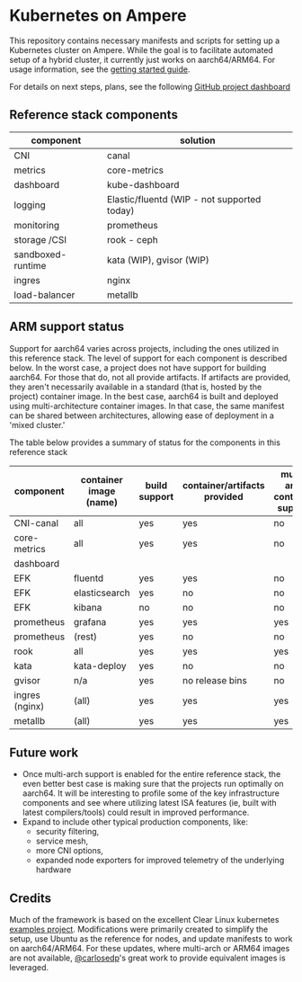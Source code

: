 # Kubernetes on Ampere

This repository contains necessary manifests and scripts for setting up a Kubernetes cluster
on Ampere. While the goal is to facilitate automated setup of a hybrid cluster, it currently
just works on aarch64/ARM64. For usage information, see the [getting started guide](getting-started.md).

For details on next steps, plans, see the following [GitHub project dashboard](https://github.com/egernst/k8s-on-ampere/projects)

## Reference stack components

| component | solution | 
|-----------|-----------------|
|  CNI | canal    |
|  metrics | core-metrics    |
|  dashboard    |   kube-dashboard   |
|  logging | Elastic/fluentd (WIP - not supported today) |
|  monitoring | prometheus |
|  storage /CSI | rook - ceph   |
|  sandboxed-runtime | kata (WIP), gvisor (WIP) |
|  ingres | nginx |
|  load-balancer | metallb |

## ARM support status

Support for aarch64 varies across projects, including the ones utilized in this
reference stack. The level of support for each component is described below. In
the worst case, a project does not have support for building aarch64. For those that
do, not all provide artifacts. If artifacts are provided, they aren't necessarily available
in a standard (that is, hosted by the project) container image. In the best case, aarch64
is built and deployed using multi-architecture container images. In that case, the same manifest
can be shared between architectures, allowing ease of deployment in a 'mixed cluster.'

The table below provides a summary of status for the components in this reference stack

| component | container image (name) | build support  | container/artifacts provided  | multi-arch container support |
|-----------|-----------------|--------|------------|-----------|
|  CNI-canal    |   all       | yes    | yes        |  no       |
|  core-metrics |   all       | yes    | yes        |  no       |
|  dashboard    |             |        |            |           |
|  EFK      |  fluentd        | yes    |       yes  |     no    |
|  EFK      | elasticsearch   |  yes   |   no       |  no       |
|  EFK      |     kibana      |  no    |   no       |  no       |
|  prometheus |      grafana  |   yes  | yes        | yes       |
|  prometheus |   (rest)      |    yes |        no  | no        |
|  rook     |     all         | yes    | yes        |  yes      |
|  kata  |   kata-deploy      | yes    | no         | no        |
|  gvisor  |  n/a             | yes    | no release bins |  no  |
|  ingres (nginx) | (all)     | yes    | yes         | yes      |
|  metallb | (all)            | yes    | yes         | yes      |

## Future work

- Once multi-arch support is enabled for the entire reference stack, the even better best case is making sure that the projects run optimally on aarch64. It will be interesting to profile some of the key infrastructure components and see where utilizing latest ISA features (ie, built with latest compilers/tools) could result in improved performance.
- Expand to include other typical production components, like:
  - security filtering,
  - service mesh,
  - more CNI options,
  - expanded node exporters for improved telemetry of the underlying hardware

## Credits

Much of the framework is based on the excellent Clear Linux kubernetes [examples project](https://github.com/clearlinux/cloud-native-setup/tree/master/clr-k8s-examples). Modifications were primarily created to simplify the setup, use Ubuntu as the reference for nodes, and update manifests to work on aarch64/ARM64. For these updates, where multi-arch or ARM64 images are not available, [@carlosedp](https://github.com/carlosedp)'s great work to provide equivalent images is leveraged.